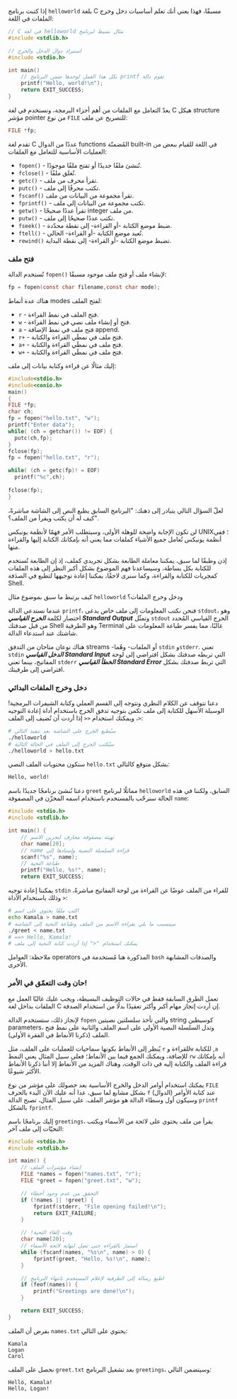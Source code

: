 إذا كتبت برنامج `helloworld` بلغة C مسبقًا، فهذا يعني أنك تعلم أساسيات دخل وخرج الملفات في اللغة:

```c
// مثال بسيط لبرنامج ‫helloworld في لغة C 
#include <stdlib.h>

// استيراد دوال الدخل والخرج
#include <stdio.h>

int main()
    // تقوم دالة‫ printf بكل هذا العمل لوحدها ضمن البرنامج
    printf("Hello, world!\n");
    return EXIT_SUCCESS;
}
```

يعدّ التعامل مع الملفات من أهم أجزاء البرمجة، ونستخدم في لغة C هيكل structure مؤشر pointer من نوع `FILE` للتصريح عن ملف:

```c
FILE *fp;
```

تقدم لغة C عددًا من الدوال functions المُضمنّة built-in في اللغة للقيام ببعض من العمليات الأساسية للتعامل مع الملفات:

- `fopen()‎` - تُنشئ ملفًا جديدًا أو تفتح ملفًا موجودًا.
- `fclose()‎` - تُغلق ملفًا.
- `getc()‎` - تقرأ محرف من ملف.
- `putc()‎` - تكتب محرفًا إلى ملف.
- `fscanf()‎` تقرأ مجموعة من البيانات من ملف.
- `fprintf()‎` - تكتب مجموعة من البيانات إلى ملف.
- `getw()‎` - تقرأ عددًا صحيحًا integer من ملف.
- `putw()‎` - تكتب عددًا صحيحًا إلى ملف.
- `fseek()‎` - ضبط موضع الكتابة -أو القراءة- إلى نقطة محدّدة.
- `ftell()‎` - تُعيد موضع الكتابة -أو القراءة- الحالي.
- `rewind()‎` تضبط موضع الكتابة -أو القراءة- إلى نقطة البداية.

### **فتح ملف**

تُستخدم الدالة `fopen()‎` لإنشاء ملف أو فتح ملف موجود مسبقًا:

```c
fp = fopen(const char filename,const char mode);
```

هناك عدة أنماط modes لفتح الملف:

- `r` - فتح الملف في نمط القراءة.
- `w` - فتح أو إنشاء ملف نصي في نمط القراءة.
- `a` - فتح ملف في نمط الإضافة append.
- `r+‎` - فتح ملف في نمطَي القراءة والكتابة.
- `a+‎` - فتح ملف في نمطَي القراءة والكتابة.
- `w+‎` - فتح ملف في نمطَي القراءة والكتابة.

إليك مثالًا عن قراءة وكتابة بيانات إلى ملف:

```c
#include<stdio.h>
#include<conio.h>
main()
{
FILE *fp;
char ch;
fp = fopen("hello.txt", "w");
printf("Enter data");
while( (ch = getchar()) != EOF) {
  putc(ch,fp);
}
fclose(fp);
fp = fopen("hello.txt", "r");

while( (ch = getc(fp)! = EOF)
  printf("%c",ch);
 
fclose(fp);
}
```

لعلّ السؤال التالي يتبادر إلى ذهنك: "البرنامج السابق يطبع النص إلى الشاشة مباشرةً، كيف له أن يكتب ويقرأ من الملف؟".

لن تكون الإجابة واضحة للوهلة الأولى، وسيتطلب الأمر فهمًا لأنظمة يونيكس UNIX؛ ففي أنظمة يونيكس تُعامل جميع الأشياء كملفات مما يعني أنه بإمكانك الكتابة إليها والقراءة منها.

إذن وطبقًا لما سبق، يمكننا معاملة الطابعة بشكل تجريدي كملف، إذ إن الطابعة تُستخدم للكتابة بكل بساطة، وسيساعدنا فهم الموضوع بشكل أكبر النظر إلى هذه الملفات كمجريات للكتابة والقراءة، وكما سنرى لاحقًا، يمكننا إعادة توجيهها لتطبع في الصدَفة Shell.

كيف يرتبط ما سبق بموضوع مثال `helloworld` ودخل وخرج الملفات؟

عندما نستدعي الدالة `printf`، فنحن نكتب المعلومات إلى ملف خاص يدعى `stdout`، وهو اختصار لكلمة ***الخرح القياسي Standard Output*** وتمثّل `stdout` الخرج القياسي المُحدد من قبل صدفتك Shell وهو الطرفية Terminal غالبًا، مما يفسر طباعة المعلومات على شاشتك عند استدعاء الدالة.

هناك نوعان متاحان من التدفق streams -أو الملفات- وهُما `stdin` و`stderr`. تعني `stdin` ***الدخل القياسي Standard Input*** التي تربطه صدفتك بشكل افتراضي إلى لوحة المفاتيح، بينما تعني `stderr` ***الخطأ القياسي Standard Error*** التي تربط صدفتك بشكل افتراضي إلى طرفيتك.

### **دخل وخرج الملفات البدائي**

دعنا نتوقف عن الكلام النظري ونتوجه إلى القسم العملي وكتابة الشيفرات البرمجية! الوسيلة الأسهل للكتابة إلى ملف تكمن بتوجيه تدفق الخرج باستخدام أداة إعادة التوجيه `<`، ويمكنك استخدام `<<` إذا أردت أن تُضيف إلى الملف:

```bash
# سيُطبع الخرج على الشاشة بعد تنفيذ التالي
./helloworld
# سيُكتب الخرج إلى الملف في الحالة التالية
./helloworld > hello.txt
```

ستكون محتويات الملف النصي `hello.txt` بشكل متوقع كالتالي:

```txt
Hello, world!
```

دعنا نُنشئ برنامجًا جديدًا باسم `greet` مماثلًا لبرنامج `helloworld` السابق، ولكننا في هذه الحالة سنرحّب بالمستخدم باستخدام اسمه المخزّن في المصفوفة `name`:

```c
#include <stdio.h>
#include <stdlib.h>

int main() {
    // تهيئة مصفوفة محارف لتخزين الاسم
    char name[20];
    // قراءة السلسلة النصية وإسنادها إلى‫ name
    scanf("%s", name);
    // طباعة التحية
    printf("Hello, %s!", name);
    return EXIT_SUCCESS;
```

يمكننا إعادة توجيه `stdin` للقراء من الملف عوضًا عن القراءة من لوحة المفاتيح مباشرةً، وذلك باستخدام الأداة `>`:

```bash
# اكتب ملفًا يحتوي على اسم
echo Kamala > name.txt
# سيتسبب ما يلي بقراءة الاسم من الملف وطباعة التحية إلى الشاشة
./greet < name.txt
# ==> Hello, Kamala!
# يمكنك استخدام "<" إذا أردت كتابة التحية إلى ملف
```

ملاحظة: العوامل operators المذكورة هنا مُستخدمة في `bash` والصدفات المشابهة الأخرى.

### **حان وقت التعمّق في الأمر!**

تعمل الطرق السابقة فقط في حالات التوظيف البسيطة، ويجب عليك غالبًا العمل مع الملفات بداخل لغة C إن أردت إنجاز مهام أكبر وأكثر تعقيدًا بدلًا من استخدام الصدفة.

لإنجاز ذلك، ستستخدم الدالة `fopen` والتي تأخذ سلسلتين نصيتين string كوسيطين parameters، وتدل السلسلة النصية الأولى على اسم الملف والثانية على نمط فتح الملف (ذكرنا الأنماط في الفقرة الأولى).

يُنظر إلى الأنماط بكونها سماحيات للعمليات على الملف، مثل `r` للقراءة و`w` للكتابة ,`a` للإضافة، ويمكنك الجمع فيما بين الأنماط؛ فعلى سبيل المثال يعني النمط `rw` أنه بإمكانك قراءة الملف والكتابة إليه في ذات الوقت، وهناك المزيد من الأنماط إلا أننا ذكرنا الأنماط الأكثر شيوعًا.

يمكنك استخدام أوامر الدخل والخرج الأساسية بعد حصولك على مؤشر من نوع `FILE` بشكل مشابع لما سبق، عدا أنه عليك الآن البدء بالحرف `f` عند كتابة الأوامر (الدوال) وسيكون أول وسطاء الدالة هو مؤشر الملف. على سبيل المثال، تصبح الدالة `printf` بالشكل `fprintf`.

إليك برنامجًا باسم `greetings`، يقرأ من ملف يحتوي على لائحة من الأسماء ويكتب التحيّات إلى ملف آخر:

```c
#include <stdio.h>
#include <stdlib.h>

int main() {
    // إنشاء مؤشرات الملف
    FILE *names = fopen("names.txt", "r");
    FILE *greet = fopen("greet.txt", "w");

    // التحقق من عدم وجود أخطاء
    if (!names || !greet) {
        fprintf(stderr, "File opening failed!\n");
        return EXIT_FAILURE;
    }

    // وقت إلقاء التحية!‏
    char name[20];
    // استمرّ بالقراءة حتى تصل لنهاية لائحة الأسماء
    while (fscanf(names, "%s\n", name) > 0) {
        fprintf(greet, "Hello, %s!\n", name);
    }

    // اطبع رسالة إلى الطرفية لإعلام المستخدم بانتهاء البرنامج
    if (feof(names)) {
        printf("Greetings are done!\n");
    }

    return EXIT_SUCCESS;
}
```

بفرض أن الملف `names.txt` يحتوي على التالي:

```text
Kamala
Logan
Carol
```

نحصل على الملف `greet.txt` بعد تشغيل البرنامج `greetings`، وسيتضمن التالي:

```text
Hello, Kamala!
Hello, Logan!
```
